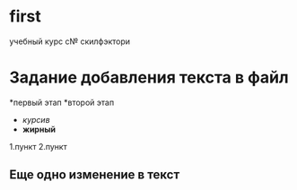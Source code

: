 # first
учебный курс с№ скилфэктори
# Задание добавления текста в файл
*первый этап
*второй этап
 * *курсив*
 * **жирный**

1.пункт
2.пункт


## Еще одно изменение в текст 
